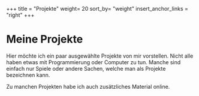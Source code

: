 +++
title = "Projekte"
weight= 20
sort_by= "weight"
insert_anchor_links = "right"
+++

# Meine Projekte

Hier möchte ich ein paar ausgewählte Projekte von mir vorstellen. Nicht alle haben etwas mit
Programmierung oder Computer zu tun. Manche sind einfach nur Spiele oder andere Sachen, welche
man als Projekte bezeichnen kann.

Zu manchen Projekten habe ich auch zusätzliches Material online.
